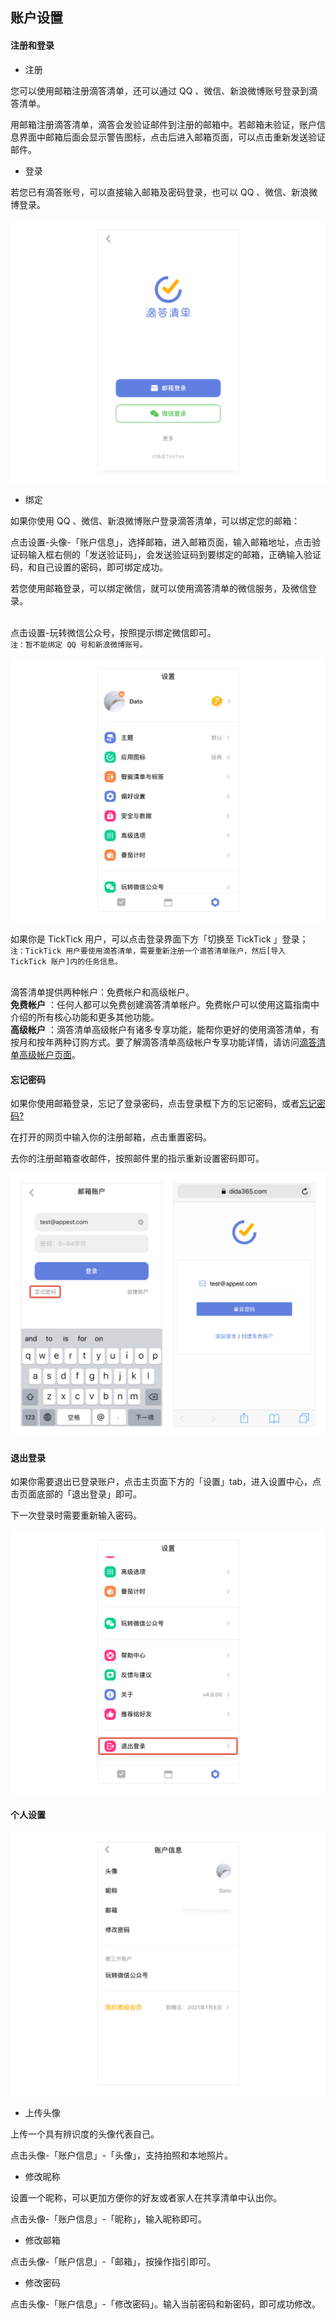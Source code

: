 ## 账户设置

#### 注册和登录

* 注册

您可以使用邮箱注册滴答清单，还可以通过 QQ 、微信、新浪微博账号登录到滴答清单。

用邮箱注册滴答清单，滴答会发验证邮件到注册的邮箱中。若邮箱未验证，账户信息界面中邮箱后面会显示警告图标，点击后进入邮箱页面，可以点击重新发送验证邮件。

* 登录

若您已有滴答账号，可以直接输入邮箱及密码登录，也可以 QQ 、微信、新浪微博登录。

![iossignin](../images/ios/account/signup2.jpg)

* 绑定

如果你使用 QQ 、微信、新浪微博账户登录滴答清单，可以绑定您的邮箱：

点击设置-头像-「账户信息」，选择邮箱，进入邮箱页面，输入邮箱地址，点击验证码输入框右侧的「发送验证码」，会发送验证码到要绑定的邮箱，正确输入验证码，和自己设置的密码，即可绑定成功。

若您使用邮箱登录，可以绑定微信，就可以使用滴答清单的微信服务，及微信登录。

<br>点击设置-玩转微信公众号，按照提示绑定微信即可。 <br>`注：暂不能绑定 QQ 号和新浪微博账号。`

![iossignup2](../images/ios/account/signup1.jpg)

如果你是 TickTick 用户，可以点击登录界面下方「切换至 TickTick 」登录； <br>`注：TickTick 用户要使用滴答清单，需要重新注册一个滴答清单账户，然后[导入 TickTick 账户]内的任务信息。`



<br >滴答清单提供两种帐户：免费帐户和高级帐户。 <br >**免费帐户** ：任何人都可以免费创建滴答清单帐户。免费帐户可以使用这篇指南中介绍的所有核心功能和更多其他功能。 <br >**高级帐户** ：滴答清单高级帐户有诸多专享功能，能帮你更好的使用滴答清单，有按月和按年两种订购方式。要了解滴答清单高级帐户专享功能详情，请访问[滴答清单高级帐户页面](https://www.dida365.com/about/upgrade)。

#### 忘记密码

如果你使用邮箱登录，忘记了登录密码，点击登录框下方的忘记密码，或者[忘记密码?](https://www.dida365.com/sign/requestRestPassword)

在打开的网页中输入你的注册邮箱，点击重置密码。

去你的注册邮箱查收邮件，按照邮件里的指示重新设置密码即可。

![iosforgotpassword](../images/ios/account/forgotpassword.jpg)

#### 退出登录

如果你需要退出已登录账户，点击主页面下方的「设置」tab，进入设置中心，点击页面底部的「退出登录」即可。

下一次登录时需要重新输入密码。

![iossignout](../images/ios/account/signout.jpg)

#### 个人设置

![iospersonalsettings](../images/ios/account/profile.jpg)
* 上传头像

上传一个具有辨识度的头像代表自己。

点击头像-「账户信息」-「头像」，支持拍照和本地照片。

* 修改昵称

设置一个昵称，可以更加方便你的好友或者家人在共享清单中认出你。

点击头像-「账户信息」-「昵称」，输入昵称即可。

* 修改邮箱

点击头像-「账户信息」-「邮箱」，按操作指引即可。

* 修改密码

点击头像-「账户信息」-「修改密码」。输入当前密码和新密码，即可成功修改。

